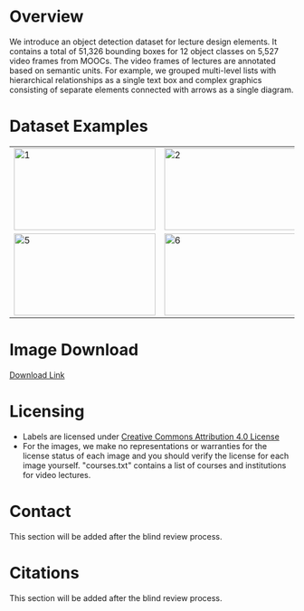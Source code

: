 # Overview
We introduce an object detection dataset for lecture design elements. It contains a total of 51,326 bounding boxes for 12 object classes on 5,527 video frames from MOOCs. The video frames of lectures are annotated based on semantic units. For example, we grouped multi-level lists with hierarchical relationships as a single text box and complex graphics consisting of separate elements connected with arrows as a single diagram.

# Dataset Examples
<table>
  <tr>
    <td> <img src="https://anonymous.4open.science/r/lecture-design-dataset-6270/examples/video5_0_1_shot14.jpg"  alt="1" width = 250px height = 145px ></td>
    <td><img src="https://anonymous.4open.science/r/lecture-design-dataset-6270/examples/video5_0_2_shot15.jpg" alt="2" width = 250px height = 145px></td>
    <td><img src="https://anonymous.4open.science/r/lecture-design-dataset-6270/examples/video45_4_2_shot5.jpg"  alt="3" width = 250px height = 145px ></td>
    <td><img src="https://anonymous.4open.science/r/lecture-design-dataset-6270/examples/video52_1_11_shot67.jpg" alt="4" width = 250px height = 145px></td>
   </tr> 
   <tr>
      <td><img src="https://anonymous.4open.science/r/lecture-design-dataset-6270/examples/video6_2_5_shot6.jpg" alt="5" width = 250px height = 145px></td>
      <td><img src="https://anonymous.4open.science/r/lecture-design-dataset-6270/examples/video6_3_2_shot4.jpg" alt="6" width = 250px height = 145px></td>
      <td><img src="https://anonymous.4open.science/r/lecture-design-dataset-6270/examples/video79_1_11_shot4.jpg" alt="7" width = 250px height = 145px></td>
      <td><img src="https://anonymous.4open.science/r/lecture-design-dataset-6270/examples/video79_1_16_shot4.jpg" alt="8" width = 250px height = 145px></td>     
  </tr>
</table>
<!-- 
<img src="examples/video5_0_1_shot14.jpg" width="250" /> //
<img src="examples/video5_0_2_shot15.jpg" width="250" /> //
<img src="examples/video6_2_5_shot6.jpg" width="250" /> //
<img src="examples/video6_3_2_shot4.jpg" width="250" /> //
<img src="examples/video45_4_2_shot5.jpg" width="250" />
<img src="examples/video52_1_11_shot67.jpg" width="250" />
<img src="examples/video79_1_11_shot4.jpg" width="250" />
<img src="examples/video79_1_16_shot4.jpg" width="250" /> -->

# Image Download
[Download Link](https://drive.google.com/uc?export=download&id=1N9l5GfHLGnqrXgs7H4DbM5R1lo5zwusr)

# Licensing
* Labels are licensed under [Creative Commons Attribution 4.0 License](https://creativecommons.org/licenses/by/4.0/legalcode)
* For the images, we make no representations or warranties for the license status of each image and you should verify the license for each image yourself. "courses.txt" contains a list of courses and institutions for video lectures.

# Contact
This section will be added after the blind review process.

# Citations
This section will be added after the blind review process.
